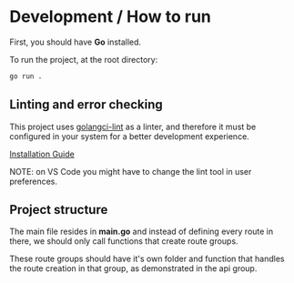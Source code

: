 # Development / How to run

First, you should have **Go** installed.

To run the project, at the root directory:
```bash
go run .
```

## Linting and error checking

This project uses [golangci-lint](https://github.com/golangci/golangci-lint.git) as a linter, and therefore it must be configured in your system for a better development experience.

[Installation Guide](https://golangci-lint.run/usage/install/#local-installation)

NOTE: on VS Code you might have to change the lint tool in user preferences.

## Project structure

The main file resides in **main.go** and instead of defining every route in there, we should only call functions that create route groups.

These route groups should have it's own folder and function that handles the route creation in that group, as demonstrated in the api group.